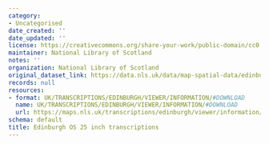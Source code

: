 ```yaml
---
category:
- Uncategorised
date_created: ''
date_updated: ''
license: https://creativecommons.org/share-your-work/public-domain/cc0
maintainer: National Library of Scotland
notes: ''
organization: National Library of Scotland
original_dataset_link: https://data.nls.uk/data/map-spatial-data/edinburgh-os-25-inch-transcriptions/
records: null
resources:
- format: UK/TRANSCRIPTIONS/EDINBURGH/VIEWER/INFORMATION/#DOWNLOAD
  name: UK/TRANSCRIPTIONS/EDINBURGH/VIEWER/INFORMATION/#DOWNLOAD
  url: https://maps.nls.uk/transcriptions/edinburgh/viewer/information/#download
schema: default
title: Edinburgh OS 25 inch transcriptions
---
```

